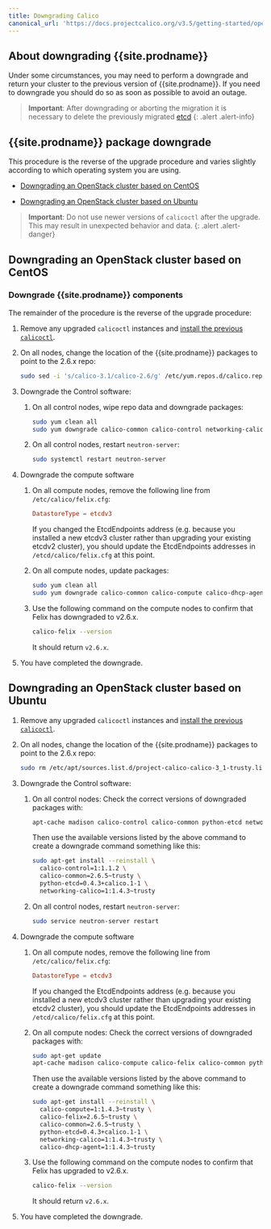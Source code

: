 ```yaml
---
title: Downgrading Calico
canonical_url: 'https://docs.projectcalico.org/v3.5/getting-started/openstack/upgrade/downgrade'
---
```


## About downgrading {{site.prodname}}

Under some circumstances, you may need to perform a downgrade and return your
cluster to the previous version of {{site.prodname}}. If you need to downgrade
you should do so as soon as possible to avoid an outage.

> **Important**: After downgrading or aborting the migration it is necessary
> to delete the previously migrated
> [etcd](./delete#deleting-calico-data-from-etcdv3-after-a-partial-migration)
{: .alert .alert-info}

## {{site.prodname}} package downgrade

This procedure is the reverse of the upgrade procedure and varies slightly according to which operating system you are using.  

- [Downgrading an OpenStack cluster based on CentOS](#downgrading-an-openstack-cluster-based-on-centos)

- [Downgrading an OpenStack cluster based on Ubuntu](#downgrading-an-openstack-cluster-based-on-ubuntu)

> **Important**: Do not use newer versions of `calicoctl` after the upgrade.
> This may result in unexpected behavior and data.
{: .alert .alert-danger}


## Downgrading an OpenStack cluster based on CentOS

### Downgrade {{site.prodname}} components
The remainder of the procedure is the reverse of the upgrade procedure:
   
1. Remove any upgraded `calicoctl` instances and [install the previous `calicoctl`](/{{page.version}}/usage/calicoctl/install).

1. On all nodes, change the location of the {{site.prodname}} packages to point to the 2.6.x repo:

   ```bash
   sudo sed -i 's/calico-3.1/calico-2.6/g' /etc/yum.repos.d/calico.repo 
   ```

1. Downgrade the Control software:
   1. On all control nodes, wipe repo data and downgrade packages:
      ```bash
      sudo yum clean all
      sudo yum downgrade calico-common calico-control networking-calico
      ```
      
   1. On all control nodes, restart `neutron-server`:
      ```bash
      sudo systemctl restart neutron-server
      ```

1. Downgrade the compute software
   
   1. On all compute nodes, remove the following line from `/etc/calico/felix.cfg`:
      ```conf
      DatastoreType = etcdv3
      ```
      If you changed the EtcdEndpoints address (e.g. because you installed a new etcdv3 cluster 
      rather than upgrading your existing etcdv2 cluster), you should update the EtcdEndpoints addresses 
      in `/etcd/calico/felix.cfg` at this point.
      
   1. On all compute nodes, update packages:
      ```bash
      sudo yum clean all
      sudo yum downgrade calico-common calico-compute calico-dhcp-agent calico-felix dnsmasq networking-calico
      ```
      
   1. Use the following command on the compute nodes to confirm that Felix has downgraded to v2.6.x.
      ```bash
      calico-felix --version
      ```
   
      It should return `v2.6.x`.

1. You have completed the downgrade.


## Downgrading an OpenStack cluster based on Ubuntu

1. Remove any upgraded `calicoctl` instances and [install the previous `calicoctl`](/{{page.version}}/usage/calicoctl/install).

1. On all nodes, change the location of the {{site.prodname}} packages to point to the 2.6.x repo:

   ```bash
   sudo rm /etc/apt/sources.list.d/project-calico-calico-3_1-trusty.list 
   ```
   
1. Downgrade the Control software:
   1. On all control nodes:
   Check the correct versions of downgraded packages with: 
      ```bash
      apt-cache madison calico-control calico-common python-etcd networking-calico | grep calico-2.6
      ```
      Then use the available versions listed by the above command to create a downgrade command something like this:

      ```bash
      sudo apt-get install --reinstall \
        calico-control=1:1.1.2 \
        calico-common=2.6.5~trusty \
        python-etcd=0.4.3+calico.1-1 \
        networking-calico=1:1.4.3~trusty
      ```
      
   1. On all control nodes, restart `neutron-server`:
      ```bash
      sudo service neutron-server restart
      ```

1. Downgrade the compute software
   
   1. On all compute nodes, remove the following line from `/etc/calico/felix.cfg`:
      ```conf
      DatastoreType = etcdv3
      ```
      If you changed the EtcdEndpoints address (e.g. because you installed a new etcdv3 cluster 
      rather than upgrading your existing etcdv2 cluster), you should update the EtcdEndpoints addresses 
      in `/etcd/calico/felix.cfg` at this point.
   
   1. On all compute nodes:
   Check the correct versions of downgraded packages with: 
      ```bash
      sudo apt-get update
      apt-cache madison calico-compute calico-felix calico-common python-etcd networking-calico calico-dhcp-agent | grep calico-2.6
      ```
      Then use the available versions listed by the above command to create a downgrade command something like this:
      ```bash
      sudo apt-get install --reinstall \
        calico-compute=1:1.4.3~trusty \
        calico-felix=2.6.5~trusty \
        calico-common=2.6.5~trusty \
        python-etcd=0.4.3+calico.1-1 \
        networking-calico=1:1.4.3~trusty \
        calico-dhcp-agent=1:1.4.3~trusty
      ```
      
   1. Use the following command on the compute nodes to confirm that Felix has upgraded to v2.6.x.
      ```bash
      calico-felix --version
      ```
   
      It should return `v2.6.x`.

1. You have completed the downgrade.
